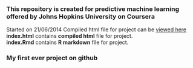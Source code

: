 ### This repository is created for predictive machine learning offered by Johns Hopkins University on Coursera
  
  Started on 21/06/2014
     Compiled html file for project can be [viewed here](http://ashvani.github.io)  
     **index.html** contains **compiled html** file for project.   
     **index.Rmd** contains **R markdown** file for project.
### My first ever project on github
